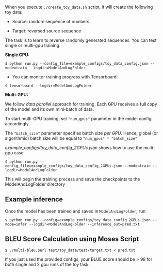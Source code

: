 When you execute ```./create_toy_data.sh``` script, it will create the following toy data:

* Source: random sequence of numbers

* Target: reversed source sequence

The task is to learn to reverse randomly generated sequences. You can test single or multi-gpu training.

**Single GPU:**
```
$ python run.py --config_file=example_configs/toy_data_config.json --mode=train --logdir=ModelAndLogFolder
```
* You can monitor training progress with Tensorboard: 
```
$ tensorboard --logdir=ModelAndLogFolder
```


**Multi-GPU:**

We follow *data parallel* approach for training. Each GPU receives a full copy of the model and its own mini-batch of data.

To start multi-GPU training, set ```"num_gpus"``` parameter in the model config accordingly.

The ```"batch_size"``` parameter specifies batch size *per GPU*. Hence, global (or algorithmic) batch size will be equal to ```"num_gpus" * "batch_size"```

*example_configs/toy_data_config_2GPUs.json* shows how to use the multi-gpu case

```
$ python run.py --config_file=example_configs/toy_data_config_2GPUs.json --mode=train --logdir=ModelAndLogFolder
```

This will begin the training process and save the checkpoints to the ModelAndLogFolder directory

## Example inference
Once the model has been trained and saved in ``ModelAndLogFolder``, run:
```
$ python run.py --config=example_configs/toy_data_config_2GPUs.json --mode=infer --logdir=ModelAndLogFolder --inference_out=pred.txt
```

## BLEU Score Calculation using Moses Script
```
$ ./multi-bleu.perl test/toy_data/test/target.txt < pred.txt
```
If you just used the provided configs, your BLUE score should be > 98 for both single and 2 gpu runs of the toy task.
